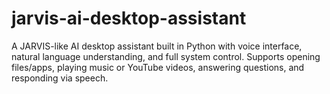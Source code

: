# jarvis-ai-desktop-assistant
A JARVIS-like AI desktop assistant built in Python with voice interface, natural language understanding, and full system control. Supports opening files/apps, playing music or YouTube videos, answering questions, and responding via speech.
